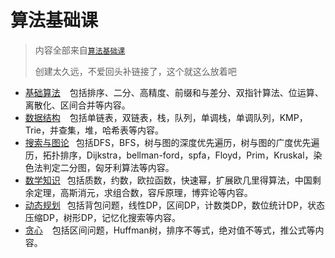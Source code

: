 # 算法基础课

> 内容全部来自[`算法基础课`](https://www.acwing.com/activity/content/11/)
>
> 创建太久远，不爱回头补链接了，这个就这么放着吧

- [基础算法](BasicAlgorithms) &#x2002; 包括排序、二分、高精度、前缀和与差分、双指针算法、位运算、离散化、区间合并等内容。
- [数据结构](DataStructure) &#x2002; 包括单链表，双链表，栈，队列，单调栈，单调队列，KMP，Trie，并查集，堆，哈希表等内容。
- [搜索与图论](SearchAndGraphTheory)
  &#x2002;包括DFS，BFS，树与图的深度优先遍历，树与图的广度优先遍历，拓扑排序，Dijkstra，bellman-ford，spfa，Floyd，Prim，Kruskal，染色法判定二分图，匈牙利算法等内容。
- [数学知识](MathematicalKnowledge) &#x2002;包括质数，约数，欧拉函数，快速幂，扩展欧几里得算法，中国剩余定理，高斯消元，求组合数，容斥原理，博弈论等内容。
- [动态规划](DynamicProgramming) &#x2002;包括背包问题，线性DP，区间DP，计数类DP，数位统计DP，状态压缩DP，树形DP，记忆化搜索等内容。
- [贪心](Greed) &#x2002; 包括区间问题，Huffman树，排序不等式，绝对值不等式，推公式等内容。
